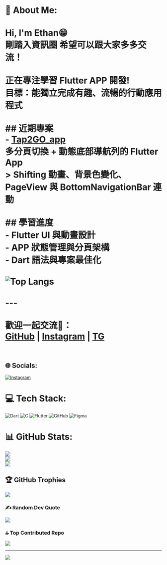 # 💫 About Me:
# Hi, I'm Ethan😁<br>剛踏入資訊圈 希望可以跟大家多多交流！<br><br>正在專注學習 **Flutter APP 開發!**  <br>目標：能獨立完成有趣、流暢的行動應用程式<br><br>## 近期專案<br>- **[Tap2GO_app](https://github.com/Dethanev/Tap2Go_app)**  <br>  多分頁切換 + 動態底部導航列的 Flutter App  <br>  > Shifting 動畫、背景色變化、PageView 與 BottomNavigationBar 連動<br><br>## 學習進度<br>- Flutter UI 與動畫設計<br>- APP 狀態管理與分頁架構<br>- Dart 語法與專案最佳化<br><br>![Top Langs](https://github-readme-stats.vercel.app/api/top-langs/?username=Dethanev&layout=compact&theme=tokyonight)<br><br>---<br><br>歡迎一起交流🙏：<br>[GitHub](https://github.com/Dethanev) | [Instagram](https://www.instagram.com/fiscal_666/?hl=zh-tw) | [TG](https://t.me/Dethanev)<br><br>


## 🌐 Socials:
[![Instagram](https://img.shields.io/badge/Instagram-%23E4405F.svg?logo=Instagram&logoColor=white)](https://instagram.com/fiscal_666) 

# 💻 Tech Stack:
![Dart](https://img.shields.io/badge/dart-%230175C2.svg?style=for-the-badge&logo=dart&logoColor=white) ![C](https://img.shields.io/badge/c-%2300599C.svg?style=for-the-badge&logo=c&logoColor=white) ![Flutter](https://img.shields.io/badge/Flutter-%2302569B.svg?style=for-the-badge&logo=Flutter&logoColor=white) ![GitHub](https://img.shields.io/badge/github-%23121011.svg?style=for-the-badge&logo=github&logoColor=white) ![Figma](https://img.shields.io/badge/figma-%23F24E1E.svg?style=for-the-badge&logo=figma&logoColor=white)
# 📊 GitHub Stats:
![](https://github-readme-stats.vercel.app/api?username=Dethanev&theme=shadow_green&hide_border=false&include_all_commits=false&count_private=false)<br/>
![](https://nirzak-streak-stats.vercel.app/?user=Dethanev&theme=shadow_green&hide_border=false)<br/>
![](https://github-readme-stats.vercel.app/api/top-langs/?username=Dethanev&theme=shadow_green&hide_border=false&include_all_commits=false&count_private=false&layout=compact)

## 🏆 GitHub Trophies
![](https://github-profile-trophy.vercel.app/?username=Dethanev&theme=radical&no-frame=false&no-bg=false&margin-w=4)

### ✍️ Random Dev Quote
![](https://quotes-github-readme.vercel.app/api?type=horizontal&theme=radical)

### 🔝 Top Contributed Repo
![](https://github-contributor-stats.vercel.app/api?username=Dethanev&limit=5&theme=radical&combine_all_yearly_contributions=true)

---
[![](https://visitcount.itsvg.in/api?id=Dethanev&icon=2&color=0)](https://visitcount.itsvg.in)

<!-- Proudly created with GPRM ( https://gprm.itsvg.in ) -->

